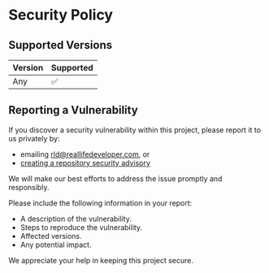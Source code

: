# Security Policy

## Supported Versions

| Version | Supported          |
| ------- | ------------------ |
| Any     | :white_check_mark: |

## Reporting a Vulnerability

If you discover a security vulnerability within this project, please report it to us privately by:
- emailing [rld@reallifedeveloper.com](mailto:rld@reallifedeveloper.com), or
- [creating a repository security advisory](https://github.com/reallifedeveloper/rld-parent/security/advisories/new)

We will make our best efforts to address the issue promptly and responsibly.

Please include the following information in your report:

- A description of the vulnerability.
- Steps to reproduce the vulnerability.
- Affected versions.
- Any potential impact.

We appreciate your help in keeping this project secure.
